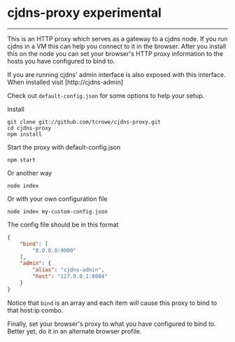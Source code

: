 
# cjdns-proxy experimental
---

This is an HTTP proxy which serves as a gateway to a cjdns node. If you run cjdns in a VM this can help you connect to it in the browser. After you install this on the node you can set your browser's HTTP proxy information to the hosts you have configured to bind to.

If you are running cjdns' admin interface is also exposed with this interface. When installed visit [http://cjdns-admin]

Check out `default-config.json` for some options to help your setup.

Install 
```
git clone git://github.com/tcrowe/cjdns-proxy.git
cd cjdns-proxy
npm install
```

Start the proxy with default-config.json
```
npm start
```

Or another way
```
node index
```

Or with your own configuration file
```
node index my-custom-config.json
```

The config file should be in this format
```json
{
    "bind": [
        "0.0.0.0:9000"
    ],
    "admin": {
        "alias": "cjdns-admin",
        "host": "127.0.0.1:8084"
    }
}
```

Notice that `bind` is an array and each item will cause this proxy to bind to that host:ip combo.

Finally, set your browser's proxy to what you have configured to bind to. Better yet, do it in an alternate browser profile.

